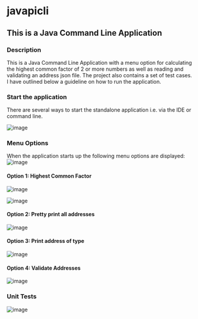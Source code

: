 # javapicli

## This is a Java Command Line Application 

### Description

This is a Java Command Line Application with a menu option for calculating the highest common factor of 2 or more numbers as well as reading and validating an address json file. The project also contains a set of test cases. I have outlined below a guideline on how to run the application.

### Start the application

There are several ways to start the standalone application i.e. via the IDE or command line. 

![image](https://user-images.githubusercontent.com/8549986/215357551-40c328f5-cfa5-4120-8f5f-a1ed3e0f1fa6.png)

### Menu Options
When the application starts up the following menu options are displayed:
![image](https://user-images.githubusercontent.com/8549986/215357083-8028d417-6819-479b-8a05-67f68eddadb3.png)


#### Option 1: Highest Common Factor
![image](https://user-images.githubusercontent.com/8549986/215357237-48f27a0f-9175-4f7f-8246-82d73ac0da95.png)

![image](https://user-images.githubusercontent.com/8549986/215357258-40029967-3a8f-40c0-bcd9-199c0c7b10a0.png)


#### Option 2: Pretty print all addresses
![image](https://user-images.githubusercontent.com/8549986/215357280-56460a35-a1a4-42c1-bc1d-8456a9d6f759.png)


#### Option 3: Print address of type

![image](https://user-images.githubusercontent.com/8549986/215357426-0660f200-c5c0-49aa-90cc-014e8ebbaec1.png)


#### Option 4: Validate Addresses

![image](https://user-images.githubusercontent.com/8549986/215357446-af5158b0-2e76-4e1e-8274-f2564b72f71e.png)

### Unit Tests

![image](https://user-images.githubusercontent.com/8549986/215357374-7d187c3e-8747-45d2-a7ec-d1eb0d799468.png)
